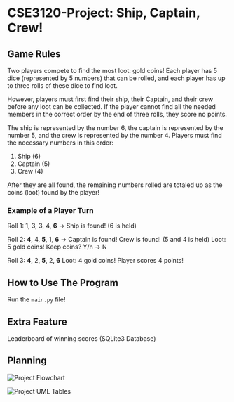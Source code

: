 # CSE3120-Project: Ship, Captain, Crew!

## Game Rules
Two players compete to find the most loot: gold coins! Each player has 5 dice (represented by 5 numbers) that can be rolled, and each player has up to three rolls of these dice to find loot. 

However, players must first find their ship, their Captain, and their crew before any loot can be collected. If the player cannot find all the needed members in the correct order by the end of three rolls, they score no points.

The ship is represented by the number 6, the captain is represented by the number 5, and the crew is represented by the number 4. Players must find the necessary numbers in this order:
1. Ship (6)
2. Captain (5)
3. Crew (4)

After they are all found, the remaining numbers rolled are totaled up as the coins (loot) found by the player!

### Example of a Player Turn
Roll 1:
1, 3, 3, 4, __6__ → Ship is found! (6 is held)

Roll 2:
__4__, 4, __5__, 1, __6__ → Captain is found! Crew is found! (5 and 4 is held)
Loot: 5 gold coins! Keep coins? Y/n → N

Roll 3:
__4__, 2, __5__, 2, __6__
Loot: 4 gold coins! Player scores 4 points!

## How to Use The Program
Run the ```main.py``` file!

## Extra Feature
Leaderboard of winning scores (SQLite3 Database)

## Planning
![Project Flowchart](CSE3120-Project_Flowchart.drawio.png)

![Project UML Tables](CSE3120-Project_UMLs.drawio.png)
